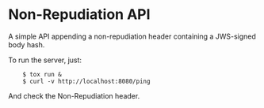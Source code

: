 # Non-Repudiation API

A simple API appending a non-repudiation header containing a JWS-signed body hash.

To run the server, just:

        $ tox run & 
        $ curl -v http://localhost:8080/ping 	

And check the Non-Repudiation header.


